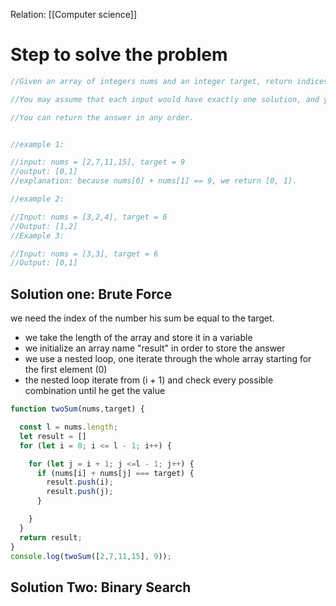 Relation: [[Computer science]]

# Step to solve the problem

```javascript
//Given an array of integers nums and an integer target, return indices of the two numbers such that they add up to target.

//You may assume that each input would have exactly one solution, and you may not use the same element twice.

//You can return the answer in any order.


//example 1:

//input: nums = [2,7,11,15], target = 9
//output: [0,1]
//explanation: because nums[0] + nums[1] == 9, we return [0, 1].

//example 2:

//Input: nums = [3,2,4], target = 6
//Output: [1,2]
//Example 3:

//Input: nums = [3,3], target = 6
//Output: [0,1]


```

## Solution one: Brute Force
we need the index of the number his sum be equal to the target.
- we take the length of the array and store it in a variable
- we initialize an array name "result" in order to store the answer
- we use a nested loop, one iterate through the whole array starting for the first element (0)
- the nested loop iterate from (i + 1) and check every possible combination until he get the value
```javascript
function twoSum(nums,target) {

  const l = nums.length;
  let result = []
  for (let i = 0; i <= l - 1; i++) {

    for (let j = i + 1; j <=l - 1; j++) {
      if (nums[i] + nums[j] === target) {
        result.push(i);
        result.push(j);
      }

    }
  }
  return result;
}
console.log(twoSum([2,7,11,15], 9));

```

## Solution Two: Binary Search

